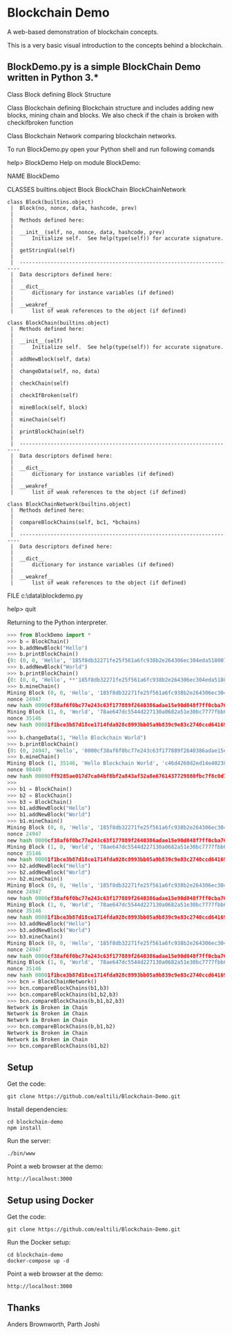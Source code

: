# Blockchain Demo
A web-based demonstration of blockchain concepts.

This is a very basic visual introduction to the concepts behind a blockchain. 

## BlockDemo.py is a simple BlockChain Demo written in Python 3.* 

Class Block defining Block Structure

Class Blockchain defining Blockchain structure and includes adding new blocks, mining chain and blocks. We also check if the chain is broken with checkifbroken function

Class Blockchain Network  comparing blockchain networks.

To run BlockDemo.py open your Python shell and run following comands

help> BlockDemo
Help on module BlockDemo:

NAME
    BlockDemo

CLASSES
    builtins.object
        Block
        BlockChain
        BlockChainNetwork

    class Block(builtins.object)
     |  Block(no, nonce, data, hashcode, prev)
     |
     |  Methods defined here:
     |
     |  __init__(self, no, nonce, data, hashcode, prev)
     |      Initialize self.  See help(type(self)) for accurate signature.
     |
     |  getStringVal(self)
     |
     |  ----------------------------------------------------------------------
     |  Data descriptors defined here:
     |
     |  __dict__
     |      dictionary for instance variables (if defined)
     |
     |  __weakref__
     |      list of weak references to the object (if defined)

    class BlockChain(builtins.object)
     |  Methods defined here:
     |
     |  __init__(self)
     |      Initialize self.  See help(type(self)) for accurate signature.
     |
     |  addNewBlock(self, data)
     |
     |  changeData(self, no, data)
     |
     |  checkChain(self)
     |
     |  checkIfBroken(self)
     |
     |  mineBlock(self, block)
     |
     |  mineChain(self)
     |
     |  printBlockChain(self)
     |
     |  ----------------------------------------------------------------------
     |  Data descriptors defined here:
     |
     |  __dict__
     |      dictionary for instance variables (if defined)
     |
     |  __weakref__
     |      list of weak references to the object (if defined)

    class BlockChainNetwork(builtins.object)
     |  Methods defined here:
     |
     |  compareBlockChains(self, bc1, *bchains)
     |
     |  ----------------------------------------------------------------------
     |  Data descriptors defined here:
     |
     |  __dict__
     |      dictionary for instance variables (if defined)
     |
     |  __weakref__
     |      list of weak references to the object (if defined)

FILE
    c:\data\blockdemo.py


help> quit

Returning to the Python interpreter.

``` Python
>>> from BlockDemo import *
>>> b = BlockChain()
>>> b.addNewBlock("Hello")
>>> b.printBlockChain()
{0: (0, 0, 'Hello', '185f8db32271fe25f561a6fc938b2e264306ec304eda518007d1764826381969', '0')}
>>> b.addNewBlock("World")
>>> b.printBlockChain()
{0: (0, 0, 'Hello', **'185f8db32271fe25f561a6fc938b2e264306ec304eda518007d1764826381969', '0'), 1: (1, 0, 'World', '78ae647dc5544d227130a0682a51e30bc7777fbb6d8a8f17007463a3ecd1d524', '185f8db32271fe25f561a6fc938b2e264306ec304eda518007d1764826381969')}
>>> b.mineChain()
Mining Block (0, 0, 'Hello', '185f8db32271fe25f561a6fc938b2e264306ec304eda518007d1764826381969', '0')
nonce 24947
new hash 0000cf38af6f0bc77e243c63f177889f2640386adae15e90d048f7ff0cba7692
Mining Block (1, 0, 'World', '78ae647dc5544d227130a0682a51e30bc7777fbb6d8a8f17007463a3ecd1d524', '0000cf38af6f0bc77e243c63f177889f2640386adae15e90d048f7ff0cba7692')
nonce 35146
new hash 00001f1bce3b87d18ce1714fda928c8993bb05a9b839c9e83c2740ccd641699b
>>>
>>> b.changeData(1, "Hello Blockchain World")
>>> b.printBlockChain()
{0: (0, 24947, 'Hello', '0000cf38af6f0bc77e243c63f177889f2640386adae15e90d048f7ff0cba7692', '0'), 1: (1, 35146, 'Hello Blockchain World', 'c46d4260d2ed14e402388ab45c592a46d9371544b68bdea821237679d767a8d6', '0000cf38af6f0bc77e243c63f177889f2640386adae15e90d048f7ff0cba7692')}
>>> b.mineChain()
Mining Block (1, 35146, 'Hello Blockchain World', 'c46d4260d2ed14e402388ab45c592a46d9371544b68bdea821237679d767a8d6', '0000cf38af6f0bc77e243c63f177889f2640386adae15e90d048f7ff0cba7692')
nonce 98449
new hash 00000ff9285ae017d7ca04bf8bf2a843af32a8e6761437729880fbc7f8c0d727
>>>
>>> b1 = BlockChain()
>>> b2 = BlockChain()
>>> b3 = BlockChain()
>>> b1.addNewBlock("Hello")
>>> b1.addNewBlock("World")
>>> b1.mineChain()
Mining Block (0, 0, 'Hello', '185f8db32271fe25f561a6fc938b2e264306ec304eda518007d1764826381969', '0')
nonce 24947
new hash 0000cf38af6f0bc77e243c63f177889f2640386adae15e90d048f7ff0cba7692
Mining Block (1, 0, 'World', '78ae647dc5544d227130a0682a51e30bc7777fbb6d8a8f17007463a3ecd1d524', '0000cf38af6f0bc77e243c63f177889f2640386adae15e90d048f7ff0cba7692')
nonce 35146
new hash 00001f1bce3b87d18ce1714fda928c8993bb05a9b839c9e83c2740ccd641699b
>>> b2.addNewBlock("Hello")
>>> b2.addNewBlock("World")
>>> b2.mineChain()
Mining Block (0, 0, 'Hello', '185f8db32271fe25f561a6fc938b2e264306ec304eda518007d1764826381969', '0')
nonce 24947
new hash 0000cf38af6f0bc77e243c63f177889f2640386adae15e90d048f7ff0cba7692
Mining Block (1, 0, 'World', '78ae647dc5544d227130a0682a51e30bc7777fbb6d8a8f17007463a3ecd1d524', '0000cf38af6f0bc77e243c63f177889f2640386adae15e90d048f7ff0cba7692')
nonce 35146
new hash 00001f1bce3b87d18ce1714fda928c8993bb05a9b839c9e83c2740ccd641699b
>>> b3.addNewBlock("Hello")
>>> b3.addNewBlock("World")
>>> b3.mineChain()
Mining Block (0, 0, 'Hello', '185f8db32271fe25f561a6fc938b2e264306ec304eda518007d1764826381969', '0')
nonce 24947
new hash 0000cf38af6f0bc77e243c63f177889f2640386adae15e90d048f7ff0cba7692
Mining Block (1, 0, 'World', '78ae647dc5544d227130a0682a51e30bc7777fbb6d8a8f17007463a3ecd1d524', '0000cf38af6f0bc77e243c63f177889f2640386adae15e90d048f7ff0cba7692')
nonce 35146
new hash 00001f1bce3b87d18ce1714fda928c8993bb05a9b839c9e83c2740ccd641699b
>>> bcn = BlockChainNetwork()
>>> bcn.compareBlockChains(b1,b3)
>>> bcn.compareBlockChains(b1,b2,b3)
>>> bcn.compareBlockChains(b,b1,b2,b3)
Network is Broken in Chain
Network is Broken in Chain
Network is Broken in Chain
>>> bcn.compareBlockChains(b,b1,b2)
Network is Broken in Chain
Network is Broken in Chain
>>> bcn.compareBlockChains(b1,b2)

```

## Setup
Get the code:

```
git clone https://github.com/ealtili/Blockchain-Demo.git
```

Install dependencies:

```
cd blockchain-demo
npm install
```
Run the server:

```
./bin/www
```

Point a web browser at the demo:

```
http://localhost:3000
```

## Setup using Docker

Get the code:

```
git clone https://github.com/ealtili/Blockchain-Demo.git
```

Run the Docker setup:

```
cd blockchain-demo
docker-compose up -d
```

Point a web browser at the demo:

```
http://localhost:3000
```

## Thanks
Anders Brownworth, Parth Joshi
